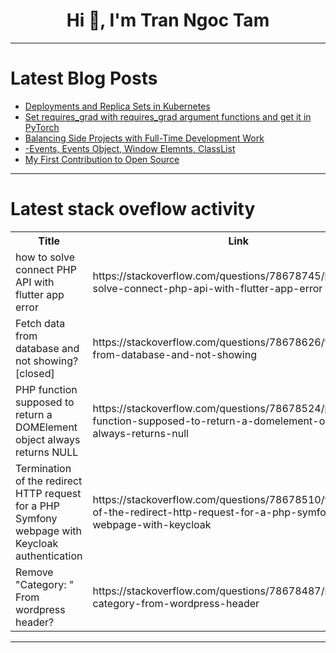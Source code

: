 <h1 align="center">Hi 👋, I'm Tran Ngoc Tam</h1>

---

# Latest Blog Posts 
<!-- BLOG-POST-LIST:START -->
- [Deployments and Replica Sets in Kubernetes](https://dev.to/jensen1806/deployments-and-replica-sets-in-kubernetes-3ef5)
- [Set requires_grad with requires_grad argument functions and get it in PyTorch](https://dev.to/hyperkai/set-requiresgrad-with-requiresgrad-argument-functions-and-get-it-in-pytorch-39c3)
- [Balancing Side Projects with Full-Time Development Work](https://dev.to/bingecoder89/balancing-side-projects-with-full-time-development-work-13gc)
- [-Events, Events Object, Window Elemnts, ClassList](https://dev.to/husniddin6939/-events-events-object-window-elemnts-classlist-ke5)
- [My First Contribution to Open Source](https://dev.to/rasyidfam/my-first-contribution-to-open-source-479l)
<!-- BLOG-POST-LIST:END -->

---

# Latest stack oveflow activity
<table>
  <tr><th>Title</th><th>Link</th></tr>
  <!-- STACKOVERFLOW:START --><tr><td>how to solve connect PHP API with flutter app error</td><td>https://stackoverflow.com/questions/78678745/how-to-solve-connect-php-api-with-flutter-app-error</td></tr><tr><td>Fetch data from database and not showing? [closed]</td><td>https://stackoverflow.com/questions/78678626/fetch-data-from-database-and-not-showing</td></tr><tr><td>PHP function supposed to return a DOMElement object always returns NULL</td><td>https://stackoverflow.com/questions/78678524/php-function-supposed-to-return-a-domelement-object-always-returns-null</td></tr><tr><td>Termination of the redirect HTTP request for a PHP Symfony webpage with Keycloak authentication</td><td>https://stackoverflow.com/questions/78678510/termination-of-the-redirect-http-request-for-a-php-symfony-webpage-with-keycloak</td></tr><tr><td>Remove &quot;Category: &quot; From wordpress header?</td><td>https://stackoverflow.com/questions/78678487/remove-category-from-wordpress-header</td></tr><!-- STACKOVERFLOW:END -->
</table>

---


